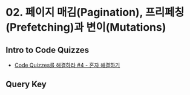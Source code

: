 # 02. 페이지 매김(Pagination), 프리페칭(Prefetching)과 변이(Mutations)

## Intro to Code Quizzes
- [Code Quizzes를 해결하라 #4 - 혼자 해결하기](https://github.com/x6tri3n0g/udemy-REACT-QUERY/pull/4)

## Query Key